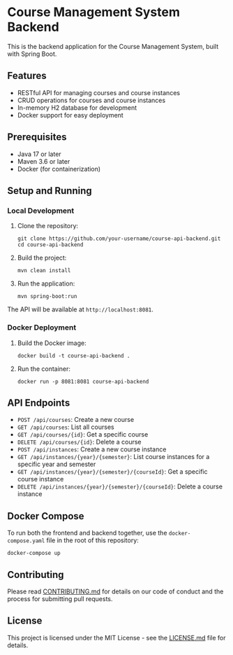 # Course Management System Backend

This is the backend application for the Course Management System, built with Spring Boot.

## Features

- RESTful API for managing courses and course instances
- CRUD operations for courses and course instances
- In-memory H2 database for development
- Docker support for easy deployment

## Prerequisites

- Java 17 or later
- Maven 3.6 or later
- Docker (for containerization)

## Setup and Running

### Local Development

1. Clone the repository:
   ```
   git clone https://github.com/your-username/course-api-backend.git
   cd course-api-backend
   ```

2. Build the project:
   ```
   mvn clean install
   ```

3. Run the application:
   ```
   mvn spring-boot:run
   ```

The API will be available at `http://localhost:8081`.

### Docker Deployment

1. Build the Docker image:
   ```
   docker build -t course-api-backend .
   ```

2. Run the container:
   ```
   docker run -p 8081:8081 course-api-backend
   ```

## API Endpoints

- `POST /api/courses`: Create a new course
- `GET /api/courses`: List all courses
- `GET /api/courses/{id}`: Get a specific course
- `DELETE /api/courses/{id}`: Delete a course
- `POST /api/instances`: Create a new course instance
- `GET /api/instances/{year}/{semester}`: List course instances for a specific year and semester
- `GET /api/instances/{year}/{semester}/{courseId}`: Get a specific course instance
- `DELETE /api/instances/{year}/{semester}/{courseId}`: Delete a course instance

## Docker Compose

To run both the frontend and backend together, use the `docker-compose.yaml` file in the root of this repository:

```
docker-compose up
```

## Contributing

Please read [CONTRIBUTING.md](CONTRIBUTING.md) for details on our code of conduct and the process for submitting pull requests.

## License

This project is licensed under the MIT License - see the [LICENSE.md](LICENSE.md) file for details.